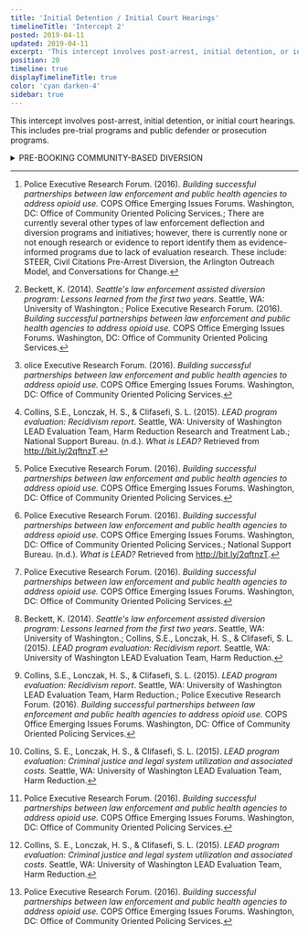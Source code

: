 ```yaml
---
title: 'Initial Detention / Initial Court Hearings'
timelineTitle: 'Intercept 2'
posted: 2019-04-11
updated: 2019-04-11
excerpt: 'This intercept involves post-arrest, initial detention, or initial court hearings. This includes pre-trial programs and public defender or prosecution programs.'
position: 20
timeline: true
displayTimelineTitle: true
color: 'cyan darken-4'
sidebar: true
---
```


This intercept involves post-arrest, initial detention, or initial court hearings. This includes pre-trial programs and public defender or prosecution programs.

<details>
<summary>PRE-BOOKING COMMUNITY-BASED DIVERSION</summary>
	
**Description:** Police may exercise discretion to divert individuals with potential SUDs or other substance use issues in lieu of standard jail booking and criminal justice prosecution for non-violent, non-felony offenses.[^1]  Based on the [Law Enforcement Assisted Diversion (LEAD) program](http://www.leadbureau.org/) out of Seattle, an arresting officer goes through initial arrest protocols (arresting person, writing case report, collecting evidence), but then flags the case and asks the prosecutor to not immediately file charges.[^2]  The arrestee is assigned a case manager who facilitates an entry evaluation and refers them to a variety of services that can include 

 - substance use treatment and/or services; 
 - housing assistance;
 - job and educational services; 
 - legal advocacy; and/or 
 - counseling.[^3]  

In some cases, the individual may be prosecuted if he/she does not initiate services within 30 days from entry evaluation.[^4]  Programs may operate similar to this, but as deferred prosecution programs. However, there is limited research related to deferred prosecution programs.


----------
**Goals:**

 - Divert to treatment rather than jail and prosecution to individuals with SUDs.
 - Intervene in cycle of substance use, crime, and criminal justice involvement.
 - Reduce recidivism.
 - Decrease monetary costs for criminal justice system. 
 - Improve public safety.
 - Improve public health. 
 - Reduce reliance on formal criminal justice processing.[^5] 


----------
**Eligibility:** Example eligibility criteria from the [Law Enforcement-Assisted Diversion (LEAD)](http://www.leadbureau.org/) program out of Seattle, Washington is as follows:

 - Individual suspected of a controlled substance offense, prostitution offense, or minor property crime offenses related to substance use (non-violent and non-felony).
 - Police believe individual is amenable to diversion.
 - Offense does not involve delivery, possession with intent to deliver, or dealing with intent to profit.
 - Offense does not involve exploitation of minors in dealing or distributing drugs.
 - Offense does not involve promotion of prostitution.
 - Individual has previous convictions for murder, arson, robbery, assault, kidnapping, sex offense, or attempt of any of these crimes (this may vary by department and may include other offenses like domestic violence within a specific time-frame). 
 - Individual has participated or is currently participating in other criminal justice diversion programs.
 - The individual is willing to participate.[^6] 

Police typically have full discretion for referral to program based on initial contact with individual. Further, police may also refer known substance users from previous contacts and increasingly engage in outreach efforts.[^7]   


----------
**Research findings:** To date, the [Law Enforcement-Assisted Diversion (LEAD) program](http://www.leadbureau.org/resources) in Seattle has been the only such program evaluated extensively with a report on [recidivism](http://media.wix.com/ugd/6f124f_8183d4c04a09456cb48f92875ab2e188.pdf) , [criminal and legal system costs and utilization](http://media.wix.com/ugd/6f124f_2f66ef4935c04d37a11b04d1998f61e2.pdf), and [client outcomes](http://media.wix.com/ugd/6f124f_dbde96f835db4526abf7bfda03d0040f.pdf) (housing, employment, income/benefits). LEAD is a ***promising*** program; there currently is not enough substantial research to identify it as evidence-based. During the first six months of evaluation, 30 percent of LEAD participants were less likely to be arrested compared to the control group.[^8]  After a little more than four years, participants were 58 percent less likely to be arrested compared to the control group after their entry evaluation.[^9]  Participants subsequent to entry into LEAD, on average, demonstrated significantly lower likelihood of 

 - felony cases (64 percent); 
 - King County jail bookings (69 percent); 
 - days in jail (68 percent); and 
 - days in state prison (87 percent).[^10]  

In addition, it costs less to connect people to services via LEAD than it does to formally process them into the criminal justice system.[^11]  The cost of LEAD participants from pre- to post entry evaluation, cost reductions were \$2,100, whereas the control group (system-as-usual) demonstrated cost increases (\$5,961). After initial start-up of LEAD, program costs decreased from \$899 per month to \$532 per month.[^12]  Further, the program had a positive effect on participants’ income and housing.[^13]


----------
**Examples in the field:**  Many agencies are developing programs similar to the LEAD program in Seattle and the following are operational: 

 - Santa Fe, N. M.
 - Albany, N.Y.
 - Huntington, W. Va. 
 - Canton, Ohio. 

Several others are in final stages of implementation: 

 - Baltimore, Md. 
 - Portland, Maine. 
 - San Francisco.


----------
**Read More**

[Rethinking law enforcement’s role on drugs: Community drug intervention and diversion efforts](http://www.icjia.org/articles/rethinking-law-enforcement-s-role-on-drugs-community-drug-intervention-and-diversion-efforts)

For more information on developing deflection/diversion initiatives:

[COPS: Building Successful Partnerships between Law Enforcement and Public Health](https://ric-zai-inc.com/Publications/cops-p356-pub.pdf)
[LEAD National Support Bureau](www.leadbureau.org)
[Police Assisted Addiction and Recovery Initiative](https://paariusa.org)

</details>


[^1]: Police Executive Research Forum. (2016). *Building successful partnerships between law enforcement and public health agencies to address opioid use.* COPS Office Emerging Issues Forums. Washington, DC: Office of Community Oriented Policing Services.; There are currently several other types of law enforcement deflection and diversion programs and initiatives; however, there is currently none or not enough research or evidence to report identify them as evidence-informed programs due to lack of evaluation research. These include: STEER, Civil Citations Pre-Arrest Diversion, the Arlington Outreach Model, and Conversations for Change.
	
[^2]: Beckett, K. (2014). *Seattle's law enforcement assisted diversion program: Lessons learned from the first two years.* Seattle, WA: University of Washington.; Police Executive Research Forum. (2016). *Building successful partnerships between law enforcement and public health agencies to address opioid use.* COPS Office Emerging Issues Forums. Washington, DC: Office of Community Oriented Policing Services.
	
[^3]: olice Executive Research Forum. (2016). *Building successful partnerships between law enforcement and public health agencies to address opioid use.* COPS Office Emerging Issues Forums. Washington, DC: Office of Community Oriented Policing Services.

[^4]: Collins, S.E., Lonczak, H. S., & Clifasefi, S. L. (2015). *LEAD program evaluation: Recidivism report*. Seattle, WA: University of Washington LEAD Evaluation Team, Harm Reduction Research and Treatment Lab.; National Support Bureau. (n.d.). *What is LEAD?* Retrieved from http://bit.ly/2qftnzT.

[^5]: Police Executive Research Forum. (2016). *Building successful partnerships between law enforcement and public health agencies to address opioid use.* COPS Office Emerging Issues Forums. Washington, DC: Office of Community Oriented Policing Services.

[^6]: Police Executive Research Forum. (2016). *Building successful partnerships between law enforcement and public health agencies to address opioid use.* COPS Office Emerging Issues Forums. Washington, DC: Office of Community Oriented Policing Services.; National Support Bureau. (n.d.). *What is LEAD?* Retrieved from http://bit.ly/2qftnzT.


[^7]: Police Executive Research Forum. (2016). *Building successful partnerships between law enforcement and public health agencies to address opioid use.* COPS Office Emerging Issues Forums. Washington, DC: Office of Community Oriented Policing Services.

[^8]: Beckett, K. (2014). *Seattle's law enforcement assisted diversion program: Lessons learned from the first two years*. Seattle, WA: University of Washington.; Collins, S.E., Lonczak, H. S., & Clifasefi, S. L. (2015). *LEAD program evaluation: Recidivism report*. Seattle, WA: University of Washington LEAD Evaluation Team, Harm Reduction.

[^9]: Collins, S.E., Lonczak, H. S., & Clifasefi, S. L. (2015). *LEAD program evaluation: Recidivism report*. Seattle, WA: University of Washington LEAD Evaluation Team, Harm Reduction.; Police Executive Research Forum. (2016). *Building successful partnerships between law enforcement and public health agencies to address opioid use.* COPS Office Emerging Issues Forums. Washington, DC: Office of Community Oriented Policing Services.

[^10]: Collins, S. E., Lonczak, H. S., & Clifasefi, S. L. (2015). *LEAD program evaluation: Criminal justice and legal system utilization and associated costs.* Seattle, WA: University of Washington LEAD Evaluation Team, Harm Reduction.

[^11]: Police Executive Research Forum. (2016). *Building successful partnerships between law enforcement and public health agencies to address opioid use.* COPS Office Emerging Issues Forums. Washington, DC: Office of Community Oriented Policing Services.

[^12]: Collins, S. E., Lonczak, H. S., & Clifasefi, S. L. (2015). *LEAD program evaluation: Criminal justice and legal system utilization and associated costs.* Seattle, WA: University of Washington LEAD Evaluation Team, Harm Reduction.

[^13]: Police Executive Research Forum. (2016). *Building successful partnerships between law enforcement and public health agencies to address opioid use.* COPS Office Emerging Issues Forums. Washington, DC: Office of Community Oriented Policing Services.

